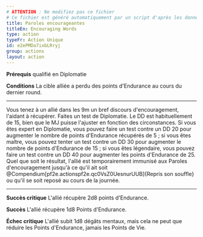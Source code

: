 ```yaml
---
# ATTENTION : Ne modifiez pas ce fichier
# Ce fichier est généré automatiquement par un script d'après les données du module Foundry VTT officiel et de sa traduction
title: Paroles encourageantes
titleEn: Encouraging Words
type: action
typeFr: Action Unique
id: e2ePMDa7ixbLRryj
group: actions
layout: action
---
```

**Prérequis** qualifié en Diplomatie

**Conditions** La cible alliée a perdu des points d'Endurance au cours du dernier round.

----

Vous tenez à un allié dans les 9m un bref discours d'encouragement, l'aidant à récupérer. Faites un test de Diplomatie. Le DD est habituellement de 15, bien que le MJ puisse l'ajuster en fonction des circonstances. Si vous êtes expert en Diplomatie, vous pouvez faire un test contre un DD 20 pour augmenter le nombre de points d'Endurance récupérés de 5 ; si vous êtes maître, vous pouvez tenter un test contre un DD 30 pour augmenter le nombre de points d'Endurance de 15 ; si vous êtes légendaire, vous pouvez faire un test contre un DD 40 pour augmenter les points d'Endurance de 25. Quel que soit le résultat, l'allié est temporairement immunisé aux Paroles d'encouragement jusqu'à ce qu'il ait soit @Compendium[pf2e.actionspf2e.qc0VsZ0UesnurUUB]{Repris son souffle} ou qu'il se soit reposé au cours de la journée.

 ----

**Succès critique** L'allié récupère <a class="inline-roll roll" title="2d8" data-mode="roll" data-flavor="" data-formula="2d8">2d8 points d'Endurance</a>.

**Succès** L'allié récupère <a class="inline-roll roll" title="1d8" data-mode="roll" data-flavor="" data-formula="1d8">1d8</a> Points d'Endurance.

**Échec critique** L'allié subit <a class="inline-roll roll" title="mental" data-mode="roll" data-flavor="mental" data-formula="1d8">1d8</a> dégâts mentaux, mais cela ne peut que réduire les Points d'Endurance, jamais les Points de Vie.


